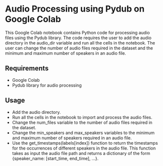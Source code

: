 # Audio Processing using Pydub on Google Colab
This Google Colab notebook contains Python code for processing audio files using the Pydub library. The code requires the user to add the audio directory in the audio_dir variable and run all the cells in the notebook. The user can change the number of audio files required in the dataset and the minimum and maximum number of speakers in an audio file.

## Requirements
- Google Colab
- Pydub library for audio processing

## Usage
- Add the audio directory.
- Run all the cells in the notebook to import and process the audio files.
- Change the num_files variable to the number of audio files required in the dataset.
- Change the min_speakers and max_speakers variables to the minimum and maximum number of speakers required in an audio file.
- Use the get_timestamps(labels[index]) function to return the timestamps for the occurrences of different speakers in the audio file. This function takes as input the audio file path and returns a dictionary of the form {speaker_name: [start_time, end_time], ...}.
